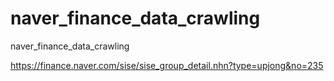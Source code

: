 # naver_finance_data_crawling
naver_finance_data_crawling

https://finance.naver.com/sise/sise_group_detail.nhn?type=upjong&no=235
